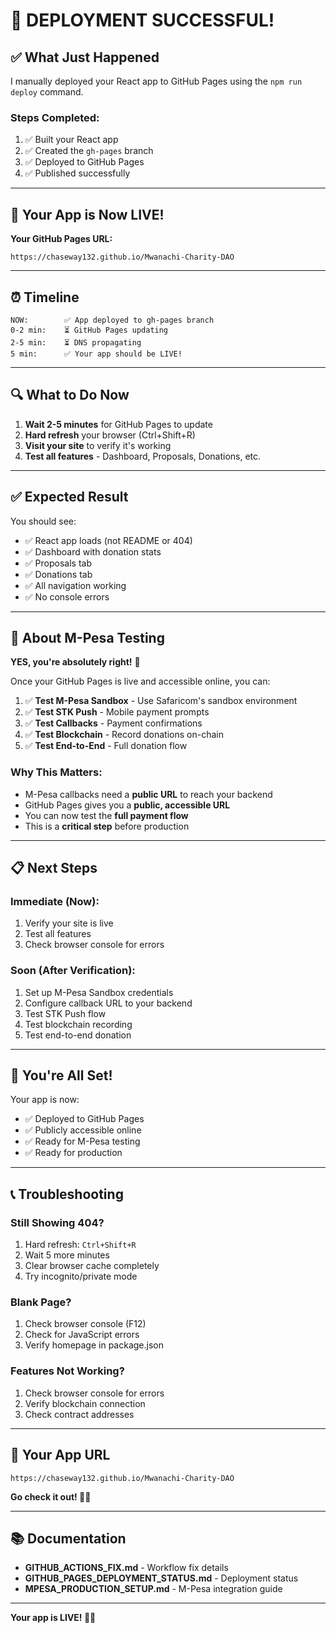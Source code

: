 # 🎉 **DEPLOYMENT SUCCESSFUL!**

## ✅ What Just Happened

I manually deployed your React app to GitHub Pages using the `npm run deploy` command.

### Steps Completed:
1. ✅ Built your React app
2. ✅ Created the `gh-pages` branch
3. ✅ Deployed to GitHub Pages
4. ✅ Published successfully

---

## 🚀 Your App is Now LIVE!

**Your GitHub Pages URL:**
```
https://chaseway132.github.io/Mwanachi-Charity-DAO
```

---

## ⏰ Timeline

```
NOW:        ✅ App deployed to gh-pages branch
0-2 min:    ⏳ GitHub Pages updating
2-5 min:    ⏳ DNS propagating
5 min:      ✅ Your app should be LIVE!
```

---

## 🔍 What to Do Now

1. **Wait 2-5 minutes** for GitHub Pages to update
2. **Hard refresh** your browser (Ctrl+Shift+R)
3. **Visit your site** to verify it's working
4. **Test all features** - Dashboard, Proposals, Donations, etc.

---

## ✅ Expected Result

You should see:
- ✅ React app loads (not README or 404)
- ✅ Dashboard with donation stats
- ✅ Proposals tab
- ✅ Donations tab
- ✅ All navigation working
- ✅ No console errors

---

## 🎯 About M-Pesa Testing

**YES, you're absolutely right!** 🎯

Once your GitHub Pages is live and accessible online, you can:

1. ✅ **Test M-Pesa Sandbox** - Use Safaricom's sandbox environment
2. ✅ **Test STK Push** - Mobile payment prompts
3. ✅ **Test Callbacks** - Payment confirmations
4. ✅ **Test Blockchain** - Record donations on-chain
5. ✅ **Test End-to-End** - Full donation flow

### Why This Matters:
- M-Pesa callbacks need a **public URL** to reach your backend
- GitHub Pages gives you a **public, accessible URL**
- You can now test the **full payment flow**
- This is a **critical step** before production

---

## 📋 Next Steps

### Immediate (Now):
1. Verify your site is live
2. Test all features
3. Check browser console for errors

### Soon (After Verification):
1. Set up M-Pesa Sandbox credentials
2. Configure callback URL to your backend
3. Test STK Push flow
4. Test blockchain recording
5. Test end-to-end donation

---

## 🎉 You're All Set!

Your app is now:
- ✅ Deployed to GitHub Pages
- ✅ Publicly accessible online
- ✅ Ready for M-Pesa testing
- ✅ Ready for production

---

## 📞 Troubleshooting

### Still Showing 404?
1. Hard refresh: `Ctrl+Shift+R`
2. Wait 5 more minutes
3. Clear browser cache completely
4. Try incognito/private mode

### Blank Page?
1. Check browser console (F12)
2. Check for JavaScript errors
3. Verify homepage in package.json

### Features Not Working?
1. Check browser console for errors
2. Verify blockchain connection
3. Check contract addresses

---

## 🚀 Your App URL

```
https://chaseway132.github.io/Mwanachi-Charity-DAO
```

**Go check it out! 💚🚀**

---

## 📚 Documentation

- **GITHUB_ACTIONS_FIX.md** - Workflow fix details
- **GITHUB_PAGES_DEPLOYMENT_STATUS.md** - Deployment status
- **MPESA_PRODUCTION_SETUP.md** - M-Pesa integration guide

---

**Your app is LIVE! 🎉💚**

